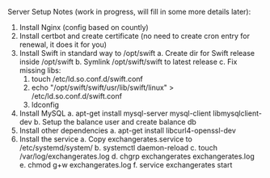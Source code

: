 Server Setup Notes (work in progress, will fill in some more details later):
1. Install Nginx (config based on countly)
2. Install certbot and create certificate (no need to create cron entry for renewal, it does it for you)
3. Install Swift in standard way to /opt/swift
   a. Create dir for Swift release inside /opt/swift
   b. Symlink /opt/swift/swift to latest release
   c. Fix missing libs:
      1) touch /etc/ld.so.conf.d/swift.conf
      2) echo "/opt/swift/swift/usr/lib/swift/linux" > /etc/ld.so.conf.d/swift.conf
      3) ldconfig
4. Install MySQL 
   a. apt-get install mysql-server mysql-client libmysqlclient-dev
   b. Setup the balance user and create balance db
5. Install other dependencies
   a. apt-get install libcurl4-openssl-dev
6. Install the service
   a. Copy exchangerates.service to /etc/systemd/system/
   b. systemctl daemon-reload
   c. touch /var/log/exchangerates.log
   d. chgrp exchangerates exchangerates.log
   e. chmod g+w exchangerates.log
   f. service exchangerates start